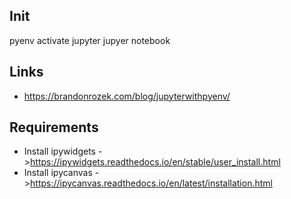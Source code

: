 ## Init

pyenv activate jupyter
jupyer notebook
## Links

- https://brandonrozek.com/blog/jupyterwithpyenv/

## Requirements

- Install ipywidgets
    ->https://ipywidgets.readthedocs.io/en/stable/user_install.html
- Install ipycanvas
    ->https://ipycanvas.readthedocs.io/en/latest/installation.html
